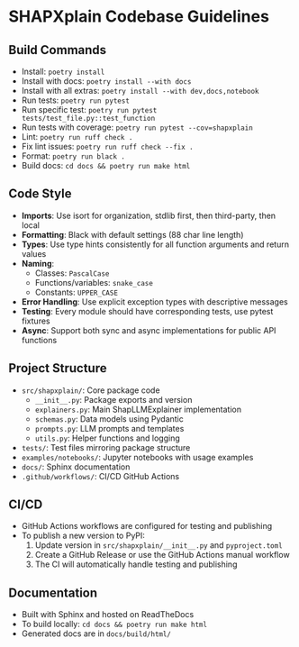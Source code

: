 # SHAPXplain Codebase Guidelines

## Build Commands
- Install: `poetry install`
- Install with docs: `poetry install --with docs`
- Install with all extras: `poetry install --with dev,docs,notebook`
- Run tests: `poetry run pytest`
- Run specific test: `poetry run pytest tests/test_file.py::test_function`
- Run tests with coverage: `poetry run pytest --cov=shapxplain`
- Lint: `poetry run ruff check .`
- Fix lint issues: `poetry run ruff check --fix .`
- Format: `poetry run black .`
- Build docs: `cd docs && poetry run make html`

## Code Style
- **Imports**: Use isort for organization, stdlib first, then third-party, then local
- **Formatting**: Black with default settings (88 char line length)
- **Types**: Use type hints consistently for all function arguments and return values
- **Naming**:
  - Classes: `PascalCase`
  - Functions/variables: `snake_case`
  - Constants: `UPPER_CASE`
- **Error Handling**: Use explicit exception types with descriptive messages
- **Testing**: Every module should have corresponding tests, use pytest fixtures
- **Async**: Support both sync and async implementations for public API functions

## Project Structure
- `src/shapxplain/`: Core package code
  - `__init__.py`: Package exports and version
  - `explainers.py`: Main ShapLLMExplainer implementation
  - `schemas.py`: Data models using Pydantic
  - `prompts.py`: LLM prompts and templates
  - `utils.py`: Helper functions and logging
- `tests/`: Test files mirroring package structure
- `examples/notebooks/`: Jupyter notebooks with usage examples
- `docs/`: Sphinx documentation
- `.github/workflows/`: CI/CD GitHub Actions

## CI/CD
- GitHub Actions workflows are configured for testing and publishing
- To publish a new version to PyPI:
  1. Update version in `src/shapxplain/__init__.py` and `pyproject.toml`
  2. Create a GitHub Release or use the GitHub Actions manual workflow
  3. The CI will automatically handle testing and publishing

## Documentation
- Built with Sphinx and hosted on ReadTheDocs
- To build locally: `cd docs && poetry run make html`
- Generated docs are in `docs/build/html/`